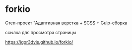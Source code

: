 # forkio

Степ-проект "Адаптивная верстка + SCSS + Gulp-сборка

ссылка для просмотра страницы

https://igor3dvis.github.io/forkio/
